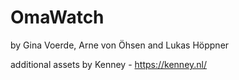 # OmaWatch

by Gina Voerde, Arne von Öhsen and Lukas Höppner

additional assets by
Kenney - https://kenney.nl/